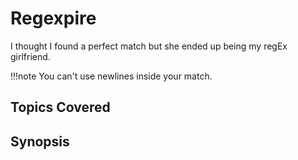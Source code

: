 # Regexpire

I thought I found a perfect match but she ended up being my regEx girlfriend.

!!!note
    You can't use newlines inside your match.

## Topics Covered

## Synopsis

